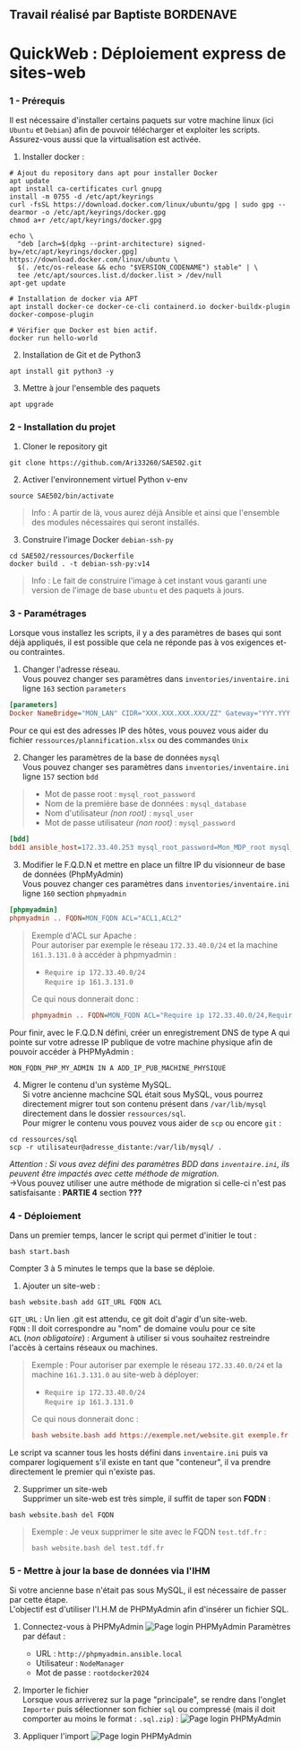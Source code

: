## Travail réalisé par Baptiste BORDENAVE

# QuickWeb : Déploiement express de sites-web

### 1 - Prérequis
Il est nécessaire d'installer certains paquets sur votre machine linux (ici `Ubuntu` et `Debian`) afin de pouvoir télécharger et exploiter les scripts. Assurez-vous aussi que la virtualisation est activée.
1) Installer docker :
```shell
# Ajout du repository dans apt pour installer Docker
apt update
apt install ca-certificates curl gnupg
install -m 0755 -d /etc/apt/keyrings
curl -fsSL https://download.docker.com/linux/ubuntu/gpg | sudo gpg --dearmor -o /etc/apt/keyrings/docker.gpg
chmod a+r /etc/apt/keyrings/docker.gpg

echo \
  "deb [arch=$(dpkg --print-architecture) signed-by=/etc/apt/keyrings/docker.gpg] https://download.docker.com/linux/ubuntu \
  $(. /etc/os-release && echo "$VERSION_CODENAME") stable" | \
  tee /etc/apt/sources.list.d/docker.list > /dev/null
apt-get update

# Installation de docker via APT
apt install docker-ce docker-ce-cli containerd.io docker-buildx-plugin docker-compose-plugin

# Vérifier que Docker est bien actif.
docker run hello-world
```
2) Installation de Git et de Python3
```shell
apt install git python3 -y
```
3) Mettre à jour l'ensemble des paquets
```shell
apt upgrade
```

### 2 - Installation du projet
1) Cloner le repository git
```shell
git clone https://github.com/Ari33260/SAE502.git
```
2) Activer l'environnement virtuel Python v-env
```shell
source SAE502/bin/activate
```
> Info : A partir de là, vous aurez déjà Ansible et ainsi que l'ensemble des modules nécessaires qui seront installés.
3) Construire l'image Docker `debian-ssh-py`
```shell
cd SAE502/ressources/Dockerfile
docker build . -t debian-ssh-py:v14
```
>Info : Le fait de construire l'image à cet instant vous garanti une version de l'image de base `ubuntu` et des paquets à jours.

### 3 - Paramétrages
Lorsque vous installez les scripts, il y a des paramètres de bases qui sont déjà appliqués, il est possible que cela ne réponde pas à vos exigences et-ou contraintes.
1) Changer l'adresse réseau.\
Vous pouvez changer ses paramètres dans `inventories/inventaire.ini` ligne `163` section `parameters`
```ini
[parameters]
Docker NameBridge="MON_LAN" CIDR="XXX.XXX.XXX.XXX/ZZ" Gateway="YYY.YYY.YYY.YYY"
```
Pour ce qui est des adresses IP des hôtes, vous pouvez vous aider du fichier `ressources/plannification.xlsx` ou des commandes `Unix`

2) Changer les paramètres de la base de données `mysql` \
Vous pouvez changer ses paramètres dans `inventories/inventaire.ini` ligne `157` section `bdd` 

>  - Mot de passe root : `mysql_root_password`
>  - Nom de la première base de données : `mysql_database`
>  - Nom d'utilisateur *(non root)* : `mysql_user`
>  - Mot de passe utilisateur *(non root)* : `mysql_password`
```ini \
[bdd]
bdd1 ansible_host=172.33.40.253 mysql_root_password=Mon_MDP_root mysql_database=Ma_data_base mysql_user=Mon_user mysql_password=Mon_mdp_user
```

3. Modifier le F.Q.D.N et mettre en place un filtre IP du visionneur de base de données (PhpMyAdmin) \
Vous pouvez changer ces paramètres dans `inventories/inventaire.ini` ligne `160` section `phpmyadmin`
```ini
[phpmyadmin]
phpmyadmin .. FQDN=MON_FQDN ACL="ACL1,ACL2"
```
> Exemple d'ACL sur Apache : \
Pour autoriser par exemple le réseau `172.33.40.0/24` et la machine `161.3.131.0` à accéder à phpmyadmin :
> - `Require ip 172.33.40.0/24` \
    `Require ip 161.3.131.0`
>
> Ce qui nous donnerait donc  :
> ```ini
> phpmyadmin .. FQDN=MON_FQDN ACL="Require ip 172.33.40.0/24,Require ip 161.3.131.0"
> ```
Pour finir, avec le F.Q.D.N défini, créer un enregistrement DNS de type A qui pointe sur votre adresse IP publique de votre machine physique afin de pouvoir accéder à PHPMyAdmin :
```shell
MON_FQDN_PHP_MY_ADMIN IN A ADD_IP_PUB_MACHINE_PHYSIQUE
```

4. Migrer le contenu d'un système MySQL. \
Si votre ancienne machcine SQL était sous MySQL, vous pourrez directement migrer tout son contenu présent dans `/var/lib/mysql` directement dans le dossier `ressources/sql`. \
Pour migrer le contenu vous pouvez vous aider de `scp` ou encore `git` :
```shell
cd ressources/sql
scp -r utilisateur@adresse_distante:/var/lib/mysql/ .
```
*Attention : Si vous avez défini des paramètres BDD dans `inventaire.ini`, ils peuvent être impactés avec cette méthode de migration.* \
->Vous pouvez utiliser une autre méthode de migration si celle-ci n'est pas satisfaisante : **PARTIE 4** section **???**

### 4 - Déploiement
Dans un premier temps, lancer le script qui permet d'initier le tout :
```shell
bash start.bash
```
Compter 3 à 5 minutes le temps que la base se déploie.

1) Ajouter un site-web :
```shell
bash website.bash add GIT_URL FQDN ACL
```
`GIT_URL` : Un lien .git est attendu, ce git doit d'agir d'un site-web. \
`FQDN` : Il doit correspondre au "nom" de domaine voulu pour ce site \
`ACL` (*non obligatoire*) : Argument à utiliser si vous souhaitez restreindre l'accès à certains réseaux ou machines.
> Exemple : Pour autoriser par exemple le réseau `172.33.40.0/24` et la machine `161.3.131.0` au site-web à déployer:
> - `Require ip 172.33.40.0/24` \
    `Require ip 161.3.131.0`
>
> Ce qui nous donnerait donc  :
> ```ini
> bash website.bash add https://exemple.net/website.git exemple.fr ACL="Require ip 172.33.40.0/24,Require ip 161.3.131.0"
> ```
Le script va scanner tous les hosts défini dans `inventaire.ini` puis va comparer logiquement s'il existe en tant que "conteneur", il va prendre directement le premier qui n'existe pas.

2) Supprimer un site-web \
Supprimer un site-web est très simple, il suffit de taper son **FQDN** :
```shell
bash website.bash del FQDN
```
> Exemple : Je veux supprimer le site avec le FQDN `test.tdf.fr` :
>```shell
>bash website.bash del test.tdf.fr
>```

### 5 - Mettre à jour la base de données via l'IHM
Si votre ancienne base n'était pas sous MySQL, il est nécessaire de passer par cette étape. \
L'objectif est d'utiliser l'I.H.M de PHPMyAdmin afin d'insérer un fichier SQL.
1) Connectez-vous à PHPMyAdmin 
![Page login PHPMyAdmin](ressources/.screenshots-it/php-my-admin_login.png)
Paramètres par défaut :
     - URL : `http://phpmyadmin.ansible.local`
     - Utilisateur : `NodeManager`
     - Mot de passe : `rootdocker2024`

2) Importer le fichier \
Lorsque vous arriverez sur la page "principale", se rendre dans l'onglet `Importer` puis sélectionner son fichier `sql` ou compressé (mais il doit comporter au moins le format : `.sql.zip`) :
![Page login PHPMyAdmin](ressources/.screenshots-it/php-my-admin_import_page.png)

3) Appliquer l'import
![Page login PHPMyAdmin](ressources/.screenshots-it/php-my-admin_import.png)